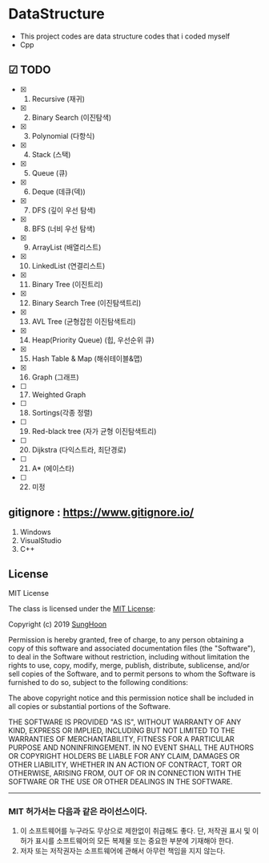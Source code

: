 # DataStructure
- This project codes are data structure codes that i coded myself
- Cpp

## ☑ TODO
- [x] 1. Recursive (재귀)
- [x] 2. Binary Search (이진탐색)
- [x] 3. Polynomial (다항식)
- [x] 4. Stack (스택)
- [x] 5. Queue (큐)
- [x] 6. Deque (데큐(덱))
- [x] 7. DFS (깊이 우선 탐색)
- [x] 8. BFS (너비 우선 탐색)
- [x] 9. ArrayList (배열리스트)
- [x] 10. LinkedList (연결리스트)
- [x] 11. Binary Tree (이진트리)
- [x] 12. Binary Search Tree (이진탐색트리)
- [x] 13. AVL Tree (균형잡힌 이진탐색트리)
- [x] 14. Heap(Priority Queue) (힙, 우선순위 큐)
- [x] 15. Hash Table & Map (해쉬테이블&맵)
- [x] 16. Graph (그래프)
- [ ] 17. Weighted Graph
- [ ] 18. Sortings(각종 정렬)
- [ ] 19. Red-black tree (자가 균형 이진탐색트리)
- [ ] 20. Dijkstra (다익스트라, 최단경로)
- [ ] 21. A* (에이스타)
- [ ] 22. 미정



## gitignore : https://www.gitignore.io/
1. Windows
2. VisualStudio
3. C++

## License

MIT License

The class is licensed under the [MIT License](http://opensource.org/licenses/MIT):

Copyright (c) 2019 [SungHoon](https://github.com/610ksh)

Permission is hereby granted, free of charge, to any person obtaining a copy
of this software and associated documentation files (the "Software"), to deal
in the Software without restriction, including without limitation the rights
to use, copy, modify, merge, publish, distribute, sublicense, and/or sell
copies of the Software, and to permit persons to whom the Software is
furnished to do so, subject to the following conditions:

The above copyright notice and this permission notice shall be included in all
copies or substantial portions of the Software.

THE SOFTWARE IS PROVIDED "AS IS", WITHOUT WARRANTY OF ANY KIND, EXPRESS OR
IMPLIED, INCLUDING BUT NOT LIMITED TO THE WARRANTIES OF MERCHANTABILITY,
FITNESS FOR A PARTICULAR PURPOSE AND NONINFRINGEMENT. IN NO EVENT SHALL THE
AUTHORS OR COPYRIGHT HOLDERS BE LIABLE FOR ANY CLAIM, DAMAGES OR OTHER
LIABILITY, WHETHER IN AN ACTION OF CONTRACT, TORT OR OTHERWISE, ARISING FROM,
OUT OF OR IN CONNECTION WITH THE SOFTWARE OR THE USE OR OTHER DEALINGS IN THE
SOFTWARE.

---
### MIT 허가서는 다음과 같은 라이선스이다.
1. 이 소프트웨어를 누구라도 무상으로 제한없이 취급해도 좋다. 단, 저작권 표시 및 이 허가 표시를 소프트웨어의 모든 복제물 또는 중요한 부분에 기재해야 한다.
2. 저자 또는 저작권자는 소프트웨어에 관해서 아무런 책임을 지지 않는다.
